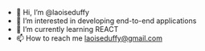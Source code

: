 - 👋 Hi, I’m @laoiseduffy
- 👀 I’m interested in developing end-to-end applications
- 🌱 I’m currently learning REACT
- 📫 How to reach me laoiseduffy@gmail.com

<!---
laoiseduffy/laoiseduffy is a ✨ special ✨ repository because its `README.md` (this file) appears on your GitHub profile.
You can click the Preview link to take a look at your changes.
--->
